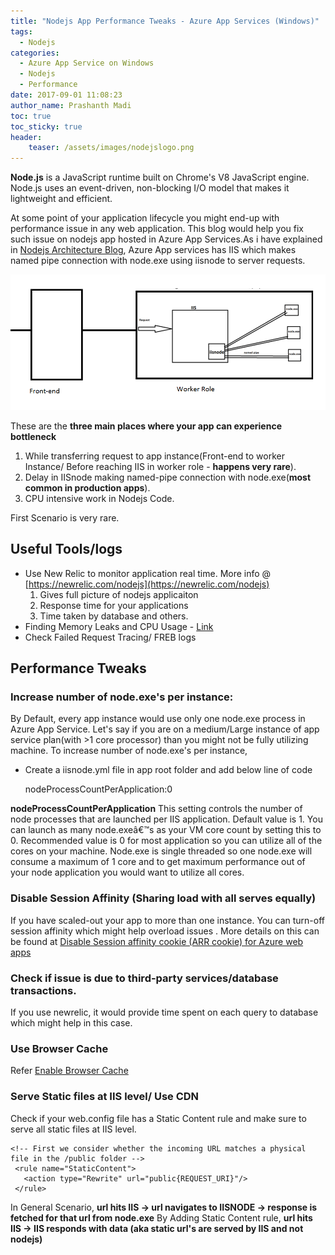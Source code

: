 ```yaml
---
title: "Nodejs App Performance Tweaks - Azure App Services (Windows)"
tags:
  - Nodejs
categories:
  - Azure App Service on Windows
  - Nodejs
  - Performance
date: 2017-09-01 11:08:23
author_name: Prashanth Madi
toc: true
toc_sticky: true
header:
    teaser: /assets/images/nodejslogo.png
---
```


**Node.js** is a JavaScript runtime built on Chrome's V8 JavaScript engine. Node.js uses an event-driven, non-blocking I/O model that makes it lightweight and efficient.

At some point of your application lifecycle you might end-up with performance issue in any web application. This blog would help you fix such issue on nodejs app hosted in Azure App Services.As i have explained in [Nodejs Architecture Blog](https://prmadi.com/nodejs-app-architecture-azure-app-services-windows/), Azure App services has IIS which makes named pipe connection with node.exe using iisnode to server requests.

[![](/media/2017/09/node_arch-1.png)](/media/2017/09/node_arch-1.png)

These are the **three main places where your app can experience bottleneck**

1.  While transferring request to app instance(Front-end to worker Instance/ Before reaching IIS in worker role - **happens very rare**).
2.  Delay in IISnode making named-pipe connection with node.exe(**most common in production apps**).
3.  CPU intensive work in Nodejs Code.

First Scenario is very rare.

## Useful Tools/logs

*   Use New Relic to monitor application real time. More info @ [https://newrelic.com/nodejs](https://newrelic.com/nodejs)
    1.  Gives full picture of nodejs applicaiton
    2.  Response time for your applications
    3.  Time taken by database and others.
*   Finding Memory Leaks and CPU Usage - [Link](https://blogs.msdn.microsoft.com/azureossds/2015/08/23/finding-memory-leaks-and-cpu-usage-in-azure-node-js-web-app/)
*   Check Failed Request Tracing/ FREB logs

## Performance Tweaks

### Increase number of node.exe's per instance:

By Default, every app instance would use only one node.exe process in Azure App Service. Let's say if you are on a medium/Large instance of app service plan(with >1 core processor) than you might not be fully utilizing machine. To increase number of node.exe's per instance,

*   Create a iisnode.yml file in app root folder and add below line of code

    nodeProcessCountPerApplication:0  
    

**nodeProcessCountPerApplication** This setting controls the number of node processes that are launched per IIS application. Default value is 1. You can launch as many node.exeâ€™s as your VM core count by setting this to 0. Recommended value is 0 for most application so you can utilize all of the cores on your machine. Node.exe is single threaded so one node.exe will consume a maximum of 1 core and to get maximum performance out of your node application you would want to utilize all cores.

### Disable Session Affinity (Sharing load with all serves equally)

If you have scaled-out your app to more than one instance. You can turn-off session affinity which might help overload issues . More details on this can be found at [Disable Session affinity cookie (ARR cookie) for Azure web apps](https://blogs.msdn.microsoft.com/appserviceteam/2016/05/16/disable-session-affinity-cookie-arr-cookie-for-azure-web-apps/)

### Check if issue is due to third-party services/database transactions.

If you use newrelic, it would provide time spent on each query to database which might help in this case.

### Use Browser Cache

Refer [Enable Browser Cache](https://prmadi.com/enable-browser-cache-in-azure-web-apps-windows/)

### Serve Static files at IIS level/ Use CDN

Check if your web.config file has a Static Content rule and make sure to serve all static files at IIS level.

    <!-- First we consider whether the incoming URL matches a physical file in the /public folder -->  
     <rule name="StaticContent">
       <action type="Rewrite" url="public{REQUEST_URI}"/>
     </rule>
    

In General Scenario, **url hits IIS -> url navigates to IISNODE -> response is fetched for that url from node.exe** By Adding Static Content rule, **url hits IIS -> IIS responds with data (aka static url's are served by IIS and not nodejs)**